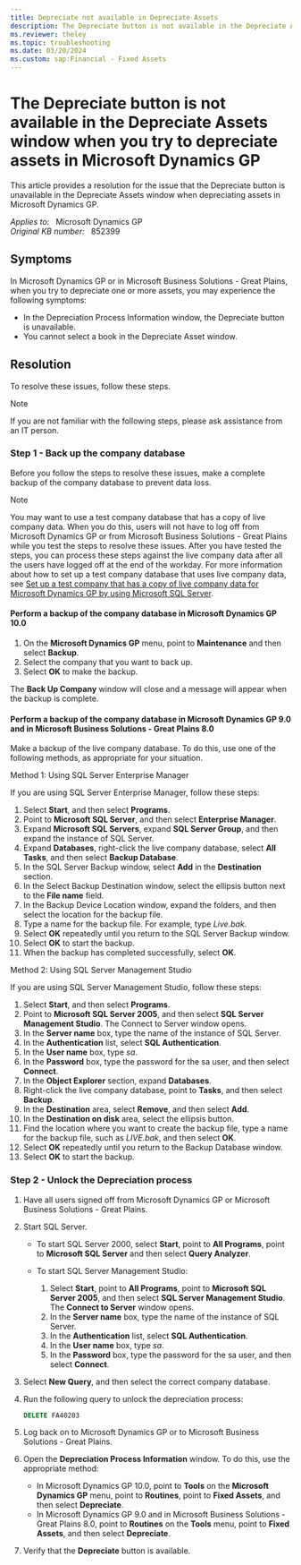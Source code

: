 ```yaml
---
title: Depreciate not available in Depreciate Assets
description: The Depreciate button is not available in the Depreciate Assets window when you try to depreciate assets in Microsoft Dynamics GP. Provides a resolution.
ms.reviewer: theley
ms.topic: troubleshooting
ms.date: 03/20/2024
ms.custom: sap:Financial - Fixed Assets
---
```

# The Depreciate button is not available in the Depreciate Assets window when you try to depreciate assets in Microsoft Dynamics GP

This article provides a resolution for the issue that the Depreciate button is unavailable in the Depreciate Assets window when depreciating assets in Microsoft Dynamics GP.

_Applies to:_ &nbsp; Microsoft Dynamics GP  
_Original KB number:_ &nbsp; 852399

## Symptoms

In Microsoft Dynamics GP or in Microsoft Business Solutions - Great Plains, when you try to depreciate one or more assets, you may experience the following symptoms:

- In the Depreciation Process Information window, the Depreciate button is unavailable.
- You cannot select a book in the Depreciate Asset window.

## Resolution

To resolve these issues, follow these steps.

> [!NOTE]
> If you are not familiar with the following steps, please ask assistance from an IT person.

### Step 1 - Back up the company database

Before you follow the steps to resolve these issues, make a complete backup of the company database to prevent data loss.

> [!NOTE]
> You may want to use a test company database that has a copy of live company data. When you do this, users will not have to log off from Microsoft Dynamics GP or from Microsoft Business Solutions - Great Plains while you test the steps to resolve these issues. After you have tested the steps, you can process these steps against the live company data after all the users have logged off at the end of the workday. For more information about how to set up a test company database that uses live company data, see
 [Set up a test company that has a copy of live company data for Microsoft Dynamics GP by using Microsoft SQL Server](https://support.microsoft.com/topic/kb-set-up-a-test-company-that-has-a-copy-of-live-company-data-for-microsoft-dynamics-gp-by-using-microsoft-sql-server-6199295b-fc49-d963-3865-2d24a4b49211).

#### Perform a backup of the company database in Microsoft Dynamics GP 10.0

1. On the **Microsoft Dynamics GP** menu, point to **Maintenance** and then select **Backup**.
2. Select the company that you want to back up.
3. Select **OK** to make the backup.

The **Back Up Company** window will close and a message will appear when the backup is complete.

#### Perform a backup of the company database in Microsoft Dynamics GP 9.0 and in Microsoft Business Solutions - Great Plains 8.0

Make a backup of the live company database. To do this, use one of the following methods, as appropriate for your situation.

Method 1: Using SQL Server Enterprise Manager

If you are using SQL Server Enterprise Manager, follow these steps:

1. Select **Start**, and then select **Programs**.
2. Point to **Microsoft SQL Server**, and then select **Enterprise Manager**.
3. Expand **Microsoft SQL Servers**, expand **SQL Server Group**, and then expand the instance of SQL Server.
4. Expand **Databases**, right-click the live company database, select **All Tasks**, and then select **Backup Database**.
5. In the SQL Server Backup window, select **Add** in the **Destination** section.
6. In the Select Backup Destination window, select the ellipsis button next to the **File name** field.
7. In the Backup Device Location window, expand the folders, and then select the location for the backup file.
8. Type a name for the backup file. For example, type *Live.bak*.
9. Select **OK** repeatedly until you return to the SQL Server Backup window.
10. Select **OK** to start the backup.
11. When the backup has completed successfully, select **OK**.

Method 2: Using SQL Server Management Studio

If you are using SQL Server Management Studio, follow these steps:

1. Select **Start**, and then select **Programs**.
2. Point to **Microsoft SQL Server 2005**, and then select **SQL Server Management Studio**. The Connect to Server window opens.
3. In the **Server name** box, type the name of the instance of SQL Server.
4. In the **Authentication** list, select **SQL Authentication**.
5. In the **User name** box, type *sa*.
6. In the **Password** box, type the password for the sa user, and then select **Connect**.
7. In the **Object Explorer** section, expand **Databases**.
8. Right-click the live company database, point to **Tasks**, and then select **Backup**.
9. In the **Destination** area, select **Remove**, and then select **Add**.
10. In the **Destination on disk** area, select the ellipsis button.
11. Find the location where you want to create the backup file, type a name for the backup file, such as *LIVE.bak*, and then select **OK**.
12. Select **OK** repeatedly until you return to the Backup Database window.
13. Select **OK** to start the backup.

### Step 2 - Unlock the Depreciation process

1. Have all users signed off from Microsoft Dynamics GP or Microsoft Business Solutions - Great Plains.

2. Start SQL Server.

    - To start SQL Server 2000, select **Start**, point to **All Programs**, point to **Microsoft SQL Server** and then select **Query Analyzer**.
    - To start SQL Server Management Studio:

      1. Select **Start**, point to **All Programs**, point to **Microsoft SQL Server 2005**, and then select **SQL Server Management Studio**. The **Connect to Server** window opens.
      2. In the **Server name** box, type the name of the instance of SQL Server.
      3. In the **Authentication** list, select **SQL Authentication**.
      4. In the **User name** box, type *sa*.
      5. In the **Password** box, type the password for the sa user, and then select **Connect**.

3. Select **New Query**, and then select the correct company database.
4. Run the following query to unlock the depreciation process:

   ```sql
   DELETE FA40203
   ```

5. Log back on to Microsoft Dynamics GP or to Microsoft Business Solutions - Great Plains.
6. Open the **Depreciation Process Information** window. To do this, use the appropriate method:

    - In Microsoft Dynamics GP 10.0, point to **Tools** on the **Microsoft Dynamics GP** menu, point to **Routines**, point to **Fixed Assets**, and then select **Depreciate**.
    - In Microsoft Dynamics GP 9.0 and in Microsoft Business Solutions - Great Plains 8.0, point to **Routines** on the **Tools** menu, point to **Fixed Assets**, and then select **Depreciate**.

7. Verify that the **Depreciate** button is available.
